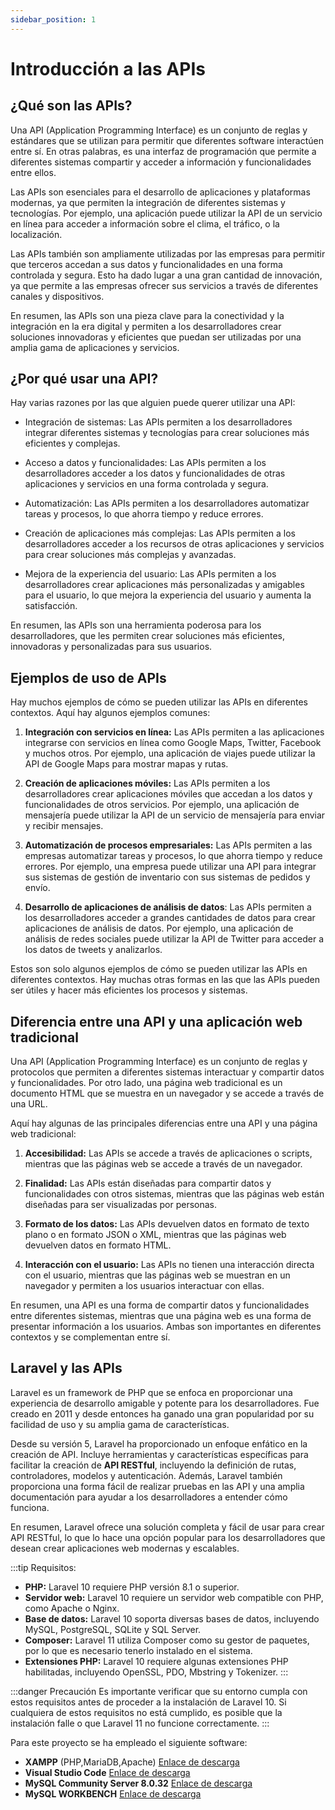 ```yaml
---
sidebar_position: 1
---
```

# Introducción a las APIs

## ¿Qué son las APIs?

Una API (Application Programming Interface) es un conjunto de reglas y estándares que se utilizan para permitir que diferentes software interactúen entre sí. En otras palabras, es una interfaz de programación que permite a diferentes sistemas compartir y acceder a información y funcionalidades entre ellos.

Las APIs son esenciales para el desarrollo de aplicaciones y plataformas modernas, ya que permiten la integración de diferentes sistemas y tecnologías. Por ejemplo, una aplicación puede utilizar la API de un servicio en línea para acceder a información sobre el clima, el tráfico, o la localización.

Las APIs también son ampliamente utilizadas por las empresas para permitir que terceros accedan a sus datos y funcionalidades en una forma controlada y segura. Esto ha dado lugar a una gran cantidad de innovación, ya que permite a las empresas ofrecer sus servicios a través de diferentes canales y dispositivos.

En resumen, las APIs son una pieza clave para la conectividad y la integración en la era digital y permiten a los desarrolladores crear soluciones innovadoras y eficientes que puedan ser utilizadas por una amplia gama de aplicaciones y servicios.

## ¿Por qué usar una API?

Hay varias razones por las que alguien puede querer utilizar una API:

- Integración de sistemas: Las APIs permiten a los desarrolladores integrar diferentes sistemas y tecnologías para crear soluciones más eficientes y complejas.

- Acceso a datos y funcionalidades: Las APIs permiten a los desarrolladores acceder a los datos y funcionalidades de otras aplicaciones y servicios en una forma controlada y segura.

- Automatización: Las APIs permiten a los desarrolladores automatizar tareas y procesos, lo que ahorra tiempo y reduce errores.

- Creación de aplicaciones más complejas: Las APIs permiten a los desarrolladores acceder a los recursos de otras aplicaciones y servicios para crear soluciones más complejas y avanzadas.

- Mejora de la experiencia del usuario: Las APIs permiten a los desarrolladores crear aplicaciones más personalizadas y amigables para el usuario, lo que mejora la experiencia del usuario y aumenta la satisfacción.

En resumen, las APIs son una herramienta poderosa para los desarrolladores, que les permiten crear soluciones más eficientes, innovadoras y personalizadas para sus usuarios.

## Ejemplos de uso de APIs

Hay muchos ejemplos de cómo se pueden utilizar las APIs en diferentes contextos. Aquí hay algunos ejemplos comunes:

1. **Integración con servicios en línea:** Las APIs permiten a las aplicaciones integrarse con servicios en línea como Google Maps, Twitter, Facebook y muchos otros. Por ejemplo, una aplicación de viajes puede utilizar la API de Google Maps para mostrar mapas y rutas.

2. **Creación de aplicaciones móviles:** Las APIs permiten a los desarrolladores crear aplicaciones móviles que accedan a los datos y funcionalidades de otros servicios. Por ejemplo, una aplicación de mensajería puede utilizar la API de un servicio de mensajería para enviar y recibir mensajes.

3. **Automatización de procesos empresariales:** Las APIs permiten a las empresas automatizar tareas y procesos, lo que ahorra tiempo y reduce errores. Por ejemplo, una empresa puede utilizar una API para integrar sus sistemas de gestión de inventario con sus sistemas de pedidos y envío.

4. **Desarrollo de aplicaciones de análisis de datos**: Las APIs permiten a los desarrolladores acceder a grandes cantidades de datos para crear aplicaciones de análisis de datos. Por ejemplo, una aplicación de análisis de redes sociales puede utilizar la API de Twitter para acceder a los datos de tweets y analizarlos.

Estos son solo algunos ejemplos de cómo se pueden utilizar las APIs en diferentes contextos. Hay muchas otras formas en las que las APIs pueden ser útiles y hacer más eficientes los procesos y sistemas.

## Diferencia entre una API y una aplicación web tradicional

Una API (Application Programming Interface) es un conjunto de reglas y protocolos que permiten a diferentes sistemas interactuar y compartir datos y funcionalidades. Por otro lado, una página web tradicional es un documento HTML que se muestra en un navegador y se accede a través de una URL.

Aquí hay algunas de las principales diferencias entre una API y una página web tradicional:

1. **Accesibilidad:**  Las APIs se accede a través de aplicaciones o scripts, mientras que las páginas web se accede a través de un navegador.

2. **Finalidad:** Las APIs están diseñadas para compartir datos y funcionalidades con otros sistemas, mientras que las páginas web están diseñadas para ser visualizadas por personas.

3. **Formato de los datos:** Las APIs devuelven datos en formato de texto plano o en formato JSON o XML, mientras que las páginas web devuelven datos en formato HTML.

4. **Interacción con el usuario:** Las APIs no tienen una interacción directa con el usuario, mientras que las páginas web se muestran en un navegador y permiten a los usuarios interactuar con ellas.

En resumen, una API es una forma de compartir datos y funcionalidades entre diferentes sistemas, mientras que una página web es una forma de presentar información a los usuarios. Ambas son importantes en diferentes contextos y se complementan entre sí.

## Laravel y las APIs
Laravel es un framework de PHP que se enfoca en proporcionar una experiencia de desarrollo amigable y potente para los desarrolladores. Fue creado en 2011 y desde entonces ha ganado una gran popularidad por su facilidad de uso y su amplia gama de características.

Desde su versión 5, Laravel ha proporcionado un enfoque enfático en la creación de API. Incluye herramientas y características específicas para facilitar la creación de **API RESTful**, incluyendo la definición de rutas, controladores, modelos y autenticación. Además, Laravel también proporciona una forma fácil de realizar pruebas en las API y una amplia documentación para ayudar a los desarrolladores a entender cómo funciona.

En resumen, Laravel ofrece una solución completa y fácil de usar para crear API RESTful, lo que lo hace una opción popular para los desarrolladores que desean crear aplicaciones web modernas y escalables.

:::tip Requisitos:

- **PHP:** Laravel 10 requiere PHP versión 8.1 o superior.
- **Servidor web:** Laravel 10 requiere un servidor web compatible con PHP, como Apache o Nginx.
- **Base de datos:** Laravel 10 soporta diversas bases de datos, incluyendo MySQL, PostgreSQL, SQLite y SQL Server.
- **Composer:** Laravel 11 utiliza Composer como su gestor de paquetes, por lo que es necesario tenerlo instalado en el sistema.
- **Extensiones PHP:** Laravel 10 requiere algunas extensiones PHP habilitadas, incluyendo OpenSSL, PDO, Mbstring y Tokenizer.
:::

:::danger Precaución
Es importante verificar que su entorno cumpla con estos requisitos antes de proceder a la instalación de Laravel 10. Si cualquiera de estos requisitos no está cumplido, es posible que la instalación falle o que Laravel 11 no funcione correctamente.
:::

Para este proyecto se ha empleado el siguiente software:

- **XAMPP** (PHP,MariaDB,Apache) [Enlace de descarga](https://www.apachefriends.org/es/download.html)
- **Visual Studio Code** [Enlace de descarga](https://code.visualstudio.com/download)
- **MySQL Community Server 8.0.32** [Enlace de descarga](https://dev.mysql.com/downloads/mysql/)
- **MySQL WORKBENCH** [Enlace de descarga](https://www.mysql.com/products/workbench/)